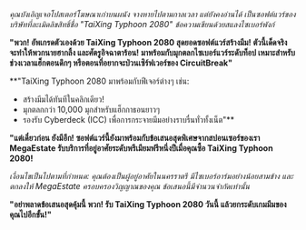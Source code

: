 _คุณบังเอิญเจอโปสเตอร์โฆษณาเก่าบนผนัง จางหายไปตามกาลเวลา แต่ยังคงอ่านได้ เป็นซอฟต์แวร์ของบริษัทที่ละเมิดลิขสิทธิ์ชื่อ "TaiXing Typhoon 2080" ข้อความเขียนด้วยสแลงไซเบอร์พังก์_

**"พวก! อัพเกรดตัวเองด้วย TaiXing Typhoon 2080 สุดยอดซอฟต์แวร์สร้างมีม! ตัวนี้เด็ดจริง จะทำให้พวกนายฮากลิ้ง และศัตรูอิจฉาตาร้อน! มาพร้อมกับมุกตลกไซเบอร์แวร์ระดับท็อป เหมาะสำหรับช่วงเวลาแฮ็กตอนดึกๆ หรือตอนที่อยากจะป่วนเซิร์ฟเวอร์ของ CircuitBreak"**

\*\*"TaiXing Typhoon 2080 มาพร้อมกับฟีเจอร์ต่างๆ เช่น:

- สร้างมีมได้ทันทีในคลิกเดียว!
- มุกตลกกว่า 10,000 มุกสำหรับแฮ็กกาธอนยาวๆ
- รองรับ Cyberdeck (ICC) เพื่อการกระจายมีมอย่างราบรื่นทั่วทั้งเน็ต"\*\*

**"แต่เดี๋ยวก่อน ยังมีอีก! ซอฟต์แวร์นี้ยังมาพร้อมกับข้อเสนอสุดพิเศษจากสปอนเซอร์ของเรา MegaEstate รับบริการที่อยู่อาศัยระดับพรีเมียมฟรีหนึ่งปีเมื่อคุณซื้อ TaiXing Typhoon 2080!**

_เงื่อนไขเป็นไปตามที่กำหนด: คุณต้องเป็นผู้อยู่อาศัยในนครราตรี มีไซเบอร์อาร์มอย่างน้อยสามข้าง และตกลงให้ MegaEstate ครอบครองวิญญาณของคุณ ข้อเสนอนี้มีจำนวนจำกัดเท่านั้น_

**"อย่าพลาดข้อเสนอสุดคุ้มนี้ พวก! รับ TaiXing Typhoon 2080 วันนี้ แล้วยกระดับเกมมีมของคุณไปอีกขั้น!"**
